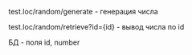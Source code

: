 test.loc/random/generate - генерация числа

test.loc/random/retrieve?id={id} - вывод числа по id

БД - поля id, number
